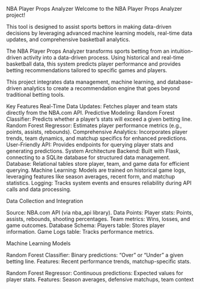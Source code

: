 

NBA Player Props Analyzer
Welcome to the NBA Player Props Analyzer project! 

This tool is designed to assist sports bettors in making data-driven decisions by leveraging advanced machine learning models, real-time data updates, and comprehensive basketball analytics.


The NBA Player Props Analyzer transforms sports betting from an intuition-driven activity into a data-driven process. Using historical and real-time basketball data, this system predicts player performance and provides betting recommendations tailored to specific games and players.

This project integrates data management, machine learning, and database-driven analytics to create a recommendation engine that goes beyond traditional betting tools.

Key Features
  Real-Time Data Updates: Fetches player and team stats directly from the NBA.com API.
  Predictive Modeling:
  Random Forest Classifier: Predicts whether a player’s stats will exceed a given betting line.
  Random Forest Regressor: Estimates player performance metrics (e.g., points, assists, rebounds).
  Comprehensive Analytics: Incorporates player trends, team dynamics, and matchup specifics for enhanced predictions.
  User-Friendly API: Provides endpoints for querying player stats and generating predictions.
  System Architecture
  Backend: Built with Flask, connecting to a SQLite database for structured data management.
  Database: Relational tables store player, team, and game data for efficient querying.
  Machine Learning: Models are trained on historical game logs, leveraging features like season averages, recent form, and matchup statistics.
  Logging: Tracks system events and ensures reliability during API calls and data processing.


Data Collection and Integration

  Source: NBA.com API (via nba_api library).
  Data Points:
  Player stats: Points, assists, rebounds, shooting percentages.
  Team metrics: Wins, losses, and game outcomes.
  Database Schema:
  Players table: Stores player information.
  Game Logs table: Tracks performance metrics.


Machine Learning Models

  Random Forest Classifier:
  Binary predictions: “Over” or “Under” a given betting line.
  Features: Recent performance trends, matchup-specific stats.
  
  Random Forest Regressor:
  Continuous predictions: Expected values for player stats.
  Features: Season averages, defensive matchups, team context
